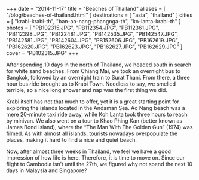 +++
date    = "2014-11-17"
title   = "Beaches of Thailand"
aliases = [ "/blog/beaches-of-thailand.html" ]
destinations = [ "asia", "thailand" ]
cities  = [ "krabi-krabi-th", "ban-ao-nang-phangnga-th", "ko-lanta-krabi-th" ]
photos  = [
  "PB102315.JPG", "PB112354.JPG", "PB112361.JPG", "PB112398.JPG", "PB122481.JPG",
  "PB142535.JPG", "PB142547.JPG", "PB142581.JPG", "PB142604.JPG", "PB152606.JPG",
  "PB162619.JPG", "PB162620.JPG", "PB162623.JPG", "PB162627.JPG", "PB162629.JPG"
]
cover = "PB102315.JPG"
+++

After spending 10 days in the north of Thailand, we headed south in search for white sand beaches. From Chiang Mai, we took an overnight bus to Bangkok, followed by an overnight train to Surat Thani. From there, a three hour bus ride brought us to Krabi Town. Needless to say, we smelled terrible, so a nice long shower and nap was the first thing we did.
<!--more-->
Krabi itself has not that much to offer, yet it is a great starting point for exploring the islands located in the Andaman Sea. Ao Nang beach was a mere 20-minute taxi ride away, while Koh Lanta took three hours to reach by minivan. We also went on a tour to Khao Phing Kan (better known as James Bond Island), where the “The Man With The Golden Gun” (1974) was filmed. As with almost all islands, tourists nowadays overpopulate the places, making it hard to find a nice and quiet beach.

Now, after almost three weeks in Thailand, we feel we have a good impression of how life is here. Therefore, it is time to move on. Since our flight to Cambodia isn’t until the 27th, we figured why not spend the next 10 days in Malaysia and Singapore?